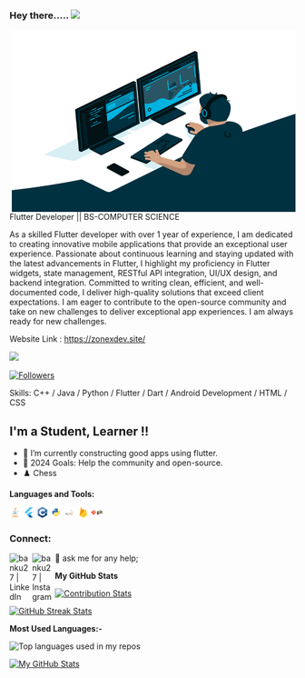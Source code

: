 ### Hey there..... <img src="https://media.giphy.com/media/hvRJCLFzcasrR4ia7z/giphy.gif" width="25px">

<img align="right" alt="GIF" src="https://github.com/obaidullah72/obaidullah72/blob/main/code.gif?raw=true" width="500" height="320" />

Flutter Developer || BS-COMPUTER SCIENCE


As a skilled Flutter developer with over 1 year of experience, I am dedicated to creating innovative mobile applications that provide an exceptional user experience. Passionate about continuous learning and staying updated with the latest advancements in Flutter, I highlight my proficiency in Flutter widgets, state management, RESTful API integration, UI/UX design, and backend integration. Committed to writing clean, efficient, and well-documented code, I deliver high-quality solutions that exceed client expectations. I am eager to contribute to the open-source community and take on new challenges to deliver exceptional app experiences. I am always ready for new challenges.


Website Link : https://zonexdev.site/

[![](https://visitcount.itsvg.in/api?id=obaidullah72&icon=0&color=0)](https://visitcount.itsvg.in)

[![Followers](https://img.shields.io/github/followers/obaidullah72?style=social)](https://github.com/obaidullah72?tab=followers)

Skills: C++ / Java / Python / Flutter / Dart / Android Development / HTML / CSS

## I'm a Student,  Learner !!

- 🌱 I’m currently constructing good apps using flutter.
- 🥅 2024 Goals: Help the community and open-source.
- ♟️ Chess 



**Languages and Tools:**  

<code><img height="20" src="https://raw.githubusercontent.com/github/explore/80688e429a7d4ef2fca1e82350fe8e3517d3494d/topics/java/java.png"></code>
<code><img height="20" src="https://raw.githubusercontent.com/github/explore/80688e429a7d4ef2fca1e82350fe8e3517d3494d/topics/flutter/flutter.png"></code>
<code><img height="20" src="https://raw.githubusercontent.com/github/explore/80688e429a7d4ef2fca1e82350fe8e3517d3494d/topics/cpp/cpp.png"></code>
<code><img height="20" src="https://raw.githubusercontent.com/github/explore/80688e429a7d4ef2fca1e82350fe8e3517d3494d/topics/python/python.png"></code>
<code><img height="20" src="https://raw.githubusercontent.com/github/explore/80688e429a7d4ef2fca1e82350fe8e3517d3494d/topics/mysql/mysql.png"></code>
<code><img height="20" src="https://raw.githubusercontent.com/github/explore/80688e429a7d4ef2fca1e82350fe8e3517d3494d/topics/firebase/firebase.png"></code>
<code><img height="20" src="https://raw.githubusercontent.com/github/explore/80688e429a7d4ef2fca1e82350fe8e3517d3494d/topics/git/git.png"></code>

### Connect:

💬 ask me for any help;
[<img align="left" alt="banku27 | LinkedIn" width="40px" src="https://img.icons8.com/fluent/48/000000/linkedin.png" />][linkedin]
[<img align="left" alt="banku27 | Instagram" width="40px" src="https://img.icons8.com/fluency/344/instagram-new.png" />][instagram]


[instagram]: https://www.instagram.com/obaidullah731/
[linkedin]: https://www.linkedin.com/in/obaidullah72/

<b>My GitHub Stats</b>

<!-- Contribution Stats -->
[![Contribution Stats](https://github-contribution-stats.vercel.app/api/?username=obaidullah72)](https://github.com/obaidullah72/github-contribution-stats/)

<!-- GitHub Streak Stats -->
<a href="https://github.com/obaidullah72">
  <img src="https://streak-stats.demolab.com/?user=obaidullah72&theme=radical&hide_border=true&date_format=j%20M%5B%20Y%5D&background=1c1917&ring=0891b2&currStreakNum=ffffff&currStreakLabel=0891b2&sideNums=ffffff&sideLabels=ffffff&dates=ffffff" alt="GitHub Streak Stats" />
</a>

<b>Most Used Languages:-</b>

<!-- Most Used Languages -->
<img width="500" src="https://github-readme-stats.vercel.app/api/top-langs/?username=obaidullah72&layout=compact&hide_title=1&card_width=300&langs_count=10" alt="Top languages used in my repos" />

<!-- GitHub Stats (Main Stats) -->
[![My GitHub Stats](https://github-readme-stats.vercel.app/api?username=obaidullah72&show_icons=true&count_private=true&hide_title=true&hide=prs&theme=radical)](https://github.com/obaidullah72)

